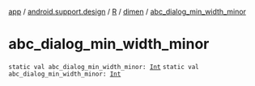[app](../../../index.md) / [android.support.design](../../index.md) / [R](../index.md) / [dimen](index.md) / [abc_dialog_min_width_minor](.)

# abc_dialog_min_width_minor

`static val abc_dialog_min_width_minor: `[`Int`](https://kotlinlang.org/api/latest/jvm/stdlib/kotlin/-int/index.html)
`static val abc_dialog_min_width_minor: `[`Int`](https://kotlinlang.org/api/latest/jvm/stdlib/kotlin/-int/index.html)